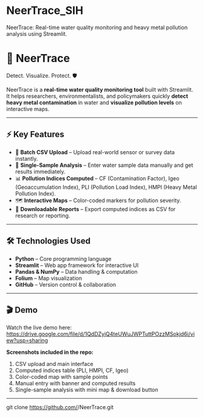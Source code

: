 # NeerTrace_SIH
NeerTrace: Real-time water quality monitoring and heavy metal pollution analysis using Streamlit.

# 🌊 NeerTrace

 Detect. Visualize. Protect. 🛡️

NeerTrace is a **real-time water quality monitoring tool** built with Streamlit. It helps researchers, environmentalists, and policymakers quickly **detect heavy metal contamination** in water and **visualize pollution levels** on interactive maps.  

---

## ⚡ Key Features

- 📁 **Batch CSV Upload** – Upload real-world sensor or survey data instantly.  
- 🔬 **Single-Sample Analysis** – Enter water sample data manually and get results immediately.  
- 📊 **Pollution Indices Computed** – CF (Contamination Factor), Igeo (Geoaccumulation Index), PLI (Pollution Load Index), HMPI (Heavy Metal Pollution Index).  
- 🗺️ **Interactive Maps** – Color-coded markers for pollution severity.  
- 💾 **Downloadable Reports** – Export computed indices as CSV for research or reporting.  

---

## 🛠️ Technologies Used

- **Python** – Core programming language  
- **Streamlit** – Web app framework for interactive UI  
- **Pandas & NumPy** – Data handling & computation  
- **Folium** – Map visualization  
- **GitHub** – Version control & collaboration  

---

## 🎬 Demo

Watch the live demo here: https://drive.google.com/file/d/1QdDZyiQ4teUWuJWPTuttPOzzMSokjd6i/view?usp=sharing 

**Screenshots included in the repo:**
1. CSV upload and main interface  
2. Computed indices table (PLI, HMPI, CF, Igeo)  
3. Color-coded map with sample points  
4. Manual entry with banner and computed results  
5. Single-sample analysis with mini map & download button  

---

   git clone https://github.com/<your-username>/NeerTrace.git

